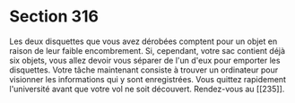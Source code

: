 # Section 316

Les deux disquettes que vous avez dérobées comptent pour un objet en raison de leur faible encombrement. Si, cependant, votre sac contient déjà six objets, vous allez devoir vous séparer de l'un d'eux pour emporter les disquettes. Votre tâche maintenant consiste à trouver un ordinateur pour visionner les informations qui y sont enregistrées. Vous quittez rapidement l'université avant que votre vol ne soit découvert. Rendez-vous au [[235]].
